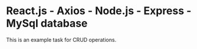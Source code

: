 # React.js - Axios - Node.js - Express - MySql database
This is an example task for CRUD operations.